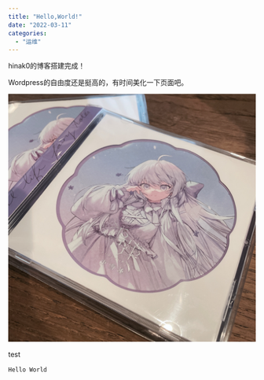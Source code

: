 ```yaml
---
title: "Hello,World!"
date: "2022-03-11"
categories:
  - "运维"
---
```


hinak0的博客搭建完成！

Wordpress的自由度还是挺高的，有时间美化一下页面吧。

![测试图片](images/东雪莲-1024x1024.png)

test

```
Hello World
```
